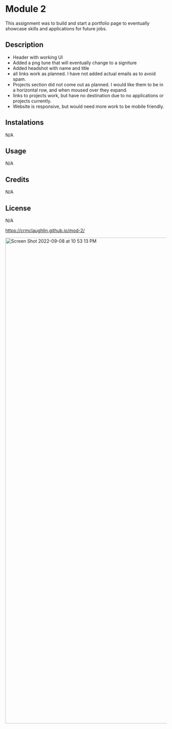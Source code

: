 # Module 2

This assignment was to build and start a portfolio page to eventually showcase skills and applications for future jobs.

## Description

- Header with working UI 
- Added a png tune that will eventually change to a signiture
- Added headshot with name and title
- all links work as planned. I have not added actual emails as to avoid spam.
- Projects section did not come out as planned. I would like them to be in a horizontal row, and when moused over they expand.
- links to projects work, but have no destination due to no applications or projects currently.
- Website is responsive, but would need more work to be mobile friendly.

## Instalations

N/A

## Usage

N/A

## Credits

N/A

## License

N/A

https://crmclaughlin.github.io/mod-2/

<img width="1512" alt="Screen Shot 2022-09-08 at 10 53 13 PM" src="https://user-images.githubusercontent.com/111208223/189271553-b94b6549-7a88-435d-9f8f-4d417b1deb8a.png">
